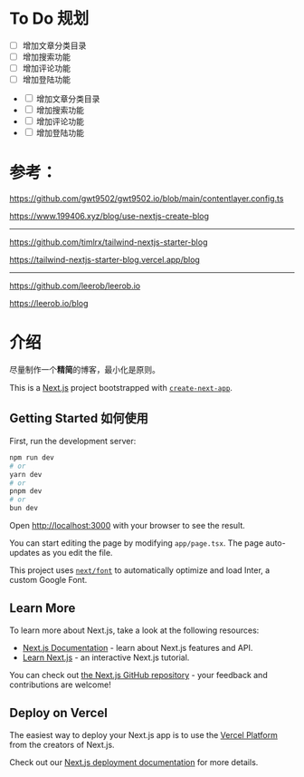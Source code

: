 # To Do 规划

- [ ] 增加文章分类目录
- [ ] 增加搜索功能
- [ ] 增加评论功能
- [ ] 增加登陆功能

- <input type="checkbox" > 增加文章分类目录
- <input type="checkbox" > 增加搜索功能
- <input type="checkbox" > 增加评论功能
- <input type="checkbox" > 增加登陆功能

<!-- - <input type="checkbox" checked > 已完成的任务 -->

# 参考：

https://github.com/gwt9502/gwt9502.io/blob/main/contentlayer.config.ts

https://www.199406.xyz/blog/use-nextjs-create-blog

---

https://github.com/timlrx/tailwind-nextjs-starter-blog

https://tailwind-nextjs-starter-blog.vercel.app/blog

---

https://github.com/leerob/leerob.io

https://leerob.io/blog

# 介绍

尽量制作一个**精简**的博客，最小化是原则。

This is a [Next.js](https://nextjs.org/) project bootstrapped with [`create-next-app`](https://github.com/vercel/next.js/tree/canary/packages/create-next-app).

## Getting Started 如何使用

First, run the development server:

```bash
npm run dev
# or
yarn dev
# or
pnpm dev
# or
bun dev
```

Open [http://localhost:3000](http://localhost:3000) with your browser to see the result.

You can start editing the page by modifying `app/page.tsx`. The page auto-updates as you edit the file.

This project uses [`next/font`](https://nextjs.org/docs/basic-features/font-optimization) to automatically optimize and load Inter, a custom Google Font.

## Learn More

To learn more about Next.js, take a look at the following resources:

- [Next.js Documentation](https://nextjs.org/docs) - learn about Next.js features and API.
- [Learn Next.js](https://nextjs.org/learn) - an interactive Next.js tutorial.

You can check out [the Next.js GitHub repository](https://github.com/vercel/next.js/) - your feedback and contributions are welcome!

## Deploy on Vercel

The easiest way to deploy your Next.js app is to use the [Vercel Platform](https://vercel.com/new?utm_medium=default-template&filter=next.js&utm_source=create-next-app&utm_campaign=create-next-app-readme) from the creators of Next.js.

Check out our [Next.js deployment documentation](https://nextjs.org/docs/deployment) for more details.
